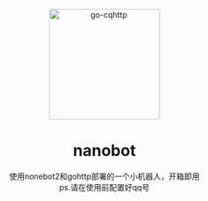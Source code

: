<p align="center">
  <a href="https://ishkong.github.io/go-cqhttp-docs/">
    <img src="https://avatars.githubusercontent.com/u/57826721?s=400&u=28a6fee058edca1875a6d3c7ae7687e6af8964b5&v=4" width="200" height="200" alt="go-cqhttp">
  </a>
</p>

<div align="center">

# nanobot

使用nonebot2和gohttp部署的一个小机器人，开箱即用
<br>
ps.请在使用前配置好qq号
